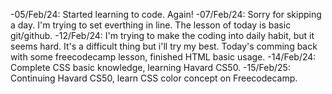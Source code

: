 -05/Feb/24: Started learning to code. Again!
-07/Feb/24: Sorry for skipping a day. I'm trying to set everthing in line. The lesson of today is basic git/github.
-12/Feb/24: I'm trying to make the coding into daily habit, but it seems hard. It's a difficult thing but i'll try my best. Today's comming back with some freecodecamp lesson, finished HTML basic usage.
-14/Feb/24: Complete CSS basic knowledge, learning Havard CS50.
-15/Feb/25: Continuing Havard CS50, learn CSS color concept on Freecodecamp.